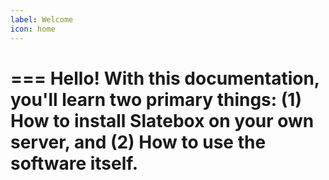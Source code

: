 ```yaml
---
label: Welcome
icon: home
---
```


=== Hello!
With this documentation, you'll learn two primary things: (1) How to install Slatebox on your own server, and (2) How to use the software itself.
===